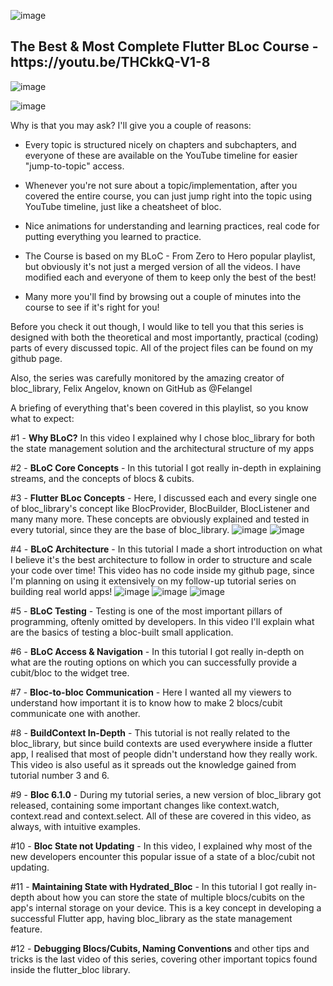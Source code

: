 ![image](https://user-images.githubusercontent.com/64513385/120225480-f781e200-c262-11eb-9386-cf8633b073b0.png)

<h2><b> The Best & Most Complete Flutter BLoc Course - https://youtu.be/THCkkQ-V1-8 </b></h2>

![image](https://user-images.githubusercontent.com/64513385/120223781-c2c05b80-c25f-11eb-9821-5c8bcf347a4c.png)

![image](https://user-images.githubusercontent.com/64513385/120223945-103cc880-c260-11eb-93f5-5d5a79c30c17.png)



Why is that you may ask? I'll give you a couple of reasons:

- Every topic is structured nicely on chapters and subchapters, and everyone of these are available on the YouTube timeline for easier "jump-to-topic" access.

- Whenever you're not sure about a topic/implementation, after you covered the entire course, you can just jump right into the topic using YouTube timeline, just like a cheatsheet of bloc.

- Nice animations for understanding and learning practices, real code for putting everything you learned to practice.

- The Course is based on my BLoC - From Zero to Hero popular playlist, but obviously it's not just a merged version of all the videos. I have modified each and everyone of them to keep only the best of the best!

- Many more you'll find by browsing out a couple of minutes into the course to see if it's right for you!


Before you check it out though, I would like to tell you that this series is designed with both the theoretical and most importantly, practical (coding) parts of every discussed topic. All of the project files can be found on my github page.

Also, the series was carefully monitored by the amazing creator of bloc_library, Felix Angelov, known on GitHub as @Felangel

A briefing of everything that's been covered in this playlist, so you know what to expect:



#1 - **Why BLoC?** In this video I explained why I chose bloc_library for both the state management solution and the architectural structure of my apps

#2 - **BLoC Core Concepts** - In this tutorial I got really in-depth in explaining streams, and the concepts of blocs & cubits.

#3 - **Flutter BLoc Concepts** - Here, I discussed each and every single one of bloc_library's concept like BlocProvider, BlocBuilder, BlocListener and many many more. These concepts are obviously explained and tested in every tutorial, since they are the base of bloc_library.
![image](https://user-images.githubusercontent.com/64513385/120223313-0b2b4980-c25f-11eb-8c81-c75e57ca97d1.png)
![image](https://user-images.githubusercontent.com/64513385/120223521-56455c80-c25f-11eb-92ec-91faecfddee4.png)


#4 - **BLoC Architecture** - In this tutorial I made a short introduction on what I believe it's the best architecture to follow in order to structure and scale your code over time! This video has no code inside my github page, since I'm planning on using it extensively on my follow-up tutorial series on building real world apps!
![image](https://user-images.githubusercontent.com/64513385/120224724-99a0ca80-c261-11eb-9dac-02331a915681.png)
![image](https://user-images.githubusercontent.com/64513385/120224807-c0f79780-c261-11eb-8208-da1e99c49a19.png)
![image](https://user-images.githubusercontent.com/64513385/120225129-4bd89200-c262-11eb-946e-e548ee56c4c4.png)

#5 - **BLoC Testing** - Testing is one of the most important pillars of programming, oftenly omitted by developers. In this video I'll explain what are the basics of testing a bloc-built small application.

#6 - **BLoC Access & Navigation** - In this tutorial I got really in-depth on what are the routing options on which you can successfully provide a cubit/bloc to the widget tree.

#7 - **Bloc-to-bloc Communication** - Here I wanted all my viewers to understand how important it is to know how to make 2 blocs/cubit communicate one with another.

#8 - **BuildContext In-Depth** - This tutorial is not really related to the bloc_library, but since build contexts are used everywhere inside a flutter app, I realised that most of people didn't understand how they really work. This video is also useful as it spreads out the knowledge gained from tutorial number 3 and 6.

#9 - **Bloc 6.1.0** - During my tutorial series, a new version of bloc_library got released, containing some important changes like context.watch, context.read and context.select. All of these are covered in this video, as always, with intuitive examples.

#10 - **Bloc State not Updating** - In this video, I explained why most of the new developers encounter this popular issue of a state of a bloc/cubit not updating.

#11 - **Maintaining State with Hydrated_Bloc** - In this tutorial I got really in-depth about how you can store the state of multiple blocs/cubits on the app's internal storage on your device. This is a key concept in developing a successful Flutter app, having bloc_library as the state management feature.

#12 - **Debugging Blocs/Cubits, Naming Conventions** and other tips and tricks is the last video of this series, covering other important topics found inside the flutter_bloc library.


